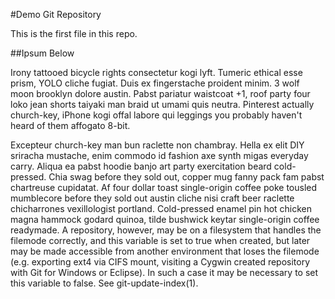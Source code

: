 #Demo Git Repository

This is the first file in this repo.

##Ipsum Below

Irony tattooed bicycle rights consectetur kogi lyft. Tumeric ethical esse prism, YOLO cliche fugiat. Duis ex fingerstache proident minim. 3 wolf moon brooklyn dolore austin. Pabst pariatur waistcoat +1, roof party four loko jean shorts taiyaki man braid ut umami quis neutra. Pinterest actually church-key, iPhone kogi offal labore qui leggings you probably haven't heard of them affogato 8-bit.

Excepteur church-key man bun raclette non chambray. Hella ex elit DIY sriracha mustache, enim commodo id fashion axe synth migas everyday carry. Aliqua ea pabst hoodie banjo art party exercitation beard cold-pressed. Chia swag before they sold out, copper mug fanny pack fam pabst chartreuse cupidatat. Af four dollar toast single-origin coffee poke tousled mumblecore before they sold out austin cliche nisi craft beer raclette chicharrones vexillologist portland. Cold-pressed enamel pin hot chicken magna hammock godard quinoa, tilde bushwick keytar single-origin coffee readymade.
A repository, however, may be on a filesystem that handles the filemode correctly, and this variable is set to true when created, but later may be made accessible from another environment that loses the filemode (e.g. exporting ext4 via CIFS mount, visiting a Cygwin created repository with Git for Windows or Eclipse). In such a case it may be necessary to set this variable to false. See git-update-index(1).

